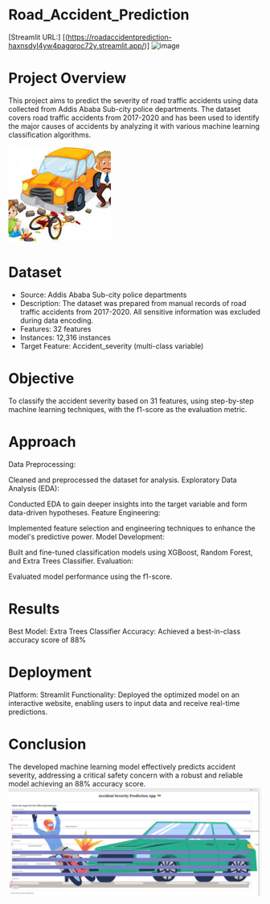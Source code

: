 # Road_Accident_Prediction
 
[Streamlit URL:] [(https://roadaccidentprediction-haxnsdyl4yw4pagqroc72y.streamlit.app/)] 
![image](https://github.com/Saurabhgithub1006/Road_Accident_Prediction/blob/main/app_gif.gif?raw=true)
 


 





# Project Overview
This project aims to predict the severity of road traffic accidents using data collected from Addis Ababa Sub-city police departments. The dataset covers road traffic accidents from 2017-2020 and has been used to identify the major causes of accidents by analyzing it with various machine learning classification algorithms.

![image](https://github.com/Saurabhgithub1006/Road_Accident_Prediction/blob/main/pic_accident.jpeg?raw=true)

# Dataset
* Source: Addis Ababa Sub-city police departments
* Description: The dataset was prepared from manual records of road traffic accidents from 2017-2020. All sensitive information was excluded during data encoding.
* Features: 32 features
* Instances: 12,316 instances
* Target Feature: Accident_severity (multi-class variable)

# Objective
To classify the accident severity based on 31 features, using step-by-step machine learning techniques, with the f1-score as the evaluation metric.

# Approach
Data Preprocessing:

Cleaned and preprocessed the dataset for analysis.
Exploratory Data Analysis (EDA):

Conducted EDA to gain deeper insights into the target variable and form data-driven hypotheses.
Feature Engineering:

Implemented feature selection and engineering techniques to enhance the model's predictive power.
Model Development:

Built and fine-tuned classification models using XGBoost, Random Forest, and Extra Trees Classifier.
Evaluation:

Evaluated model performance using the f1-score.
# Results
Best Model: Extra Trees Classifier
Accuracy: Achieved a best-in-class accuracy score of 88%

# Deployment
Platform: Streamlit
Functionality: Deployed the optimized model on an interactive website, enabling users to input data and receive real-time predictions.
# Conclusion
The developed machine learning model effectively predicts accident severity, addressing a critical safety concern with a robust and reliable model achieving an 88% accuracy score.
![image](https://github.com/Saurabhgithub1006/Road_Accident_Prediction/blob/main/Screenshot%20(301).png?raw=true)

